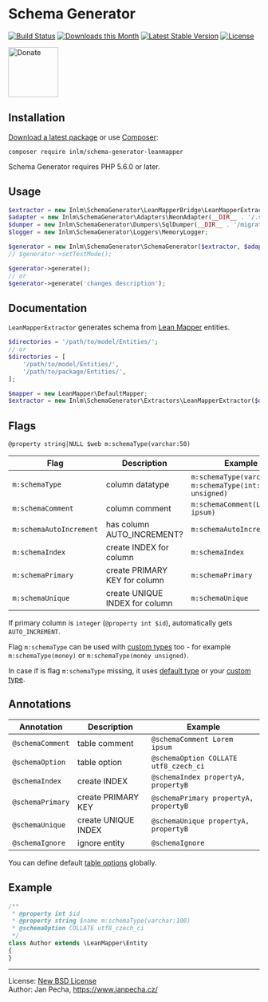 # Schema Generator

[![Build Status](https://github.com/inlm/schema-generator-leanmapper/workflows/Build/badge.svg)](https://github.com/inlm/schema-generator-leanmapper/actions)
[![Downloads this Month](https://img.shields.io/packagist/dm/inlm/schema-generator-leanmapper.svg)](https://packagist.org/packages/inlm/schema-generator-leanmapper)
[![Latest Stable Version](https://poser.pugx.org/inlm/schema-generator-leanmapper/v/stable)](https://github.com/inlm/schema-generator-leanmapper/releases)
[![License](https://img.shields.io/badge/license-New%20BSD-blue.svg)](https://github.com/inlm/schema-generator-leanmapper/blob/master/license.md)

<a href="https://www.janpecha.cz/donate/schema-generator/"><img src="https://buymecoffee.intm.org/img/donate-banner.v1.svg" alt="Donate" height="100"></a>


## Installation

[Download a latest package](https://github.com/inlm/schema-generator-leanmapper/releases) or use [Composer](http://getcomposer.org/):

```
composer require inlm/schema-generator-leanmapper
```

Schema Generator requires PHP 5.6.0 or later.


## Usage

```php
$extractor = new Inlm\SchemaGenerator\LeanMapperBridge\LeanMapperExtractor(__DIR__ . '/model/Entities/', new LeanMapper\DefaultMapper);
$adapter = new Inlm\SchemaGenerator\Adapters\NeonAdapter(__DIR__ . '/.schema.neon');
$dumper = new Inlm\SchemaGenerator\Dumpers\SqlDumper(__DIR__ . '/migrations/structures/');
$logger = new Inlm\SchemaGenerator\Loggers\MemoryLogger;

$generator = new Inlm\SchemaGenerator\SchemaGenerator($extractor, $adapter, $dumper, $logger, Inlm\SchemaGenerator\Database::MYSQL);
// $generator->setTestMode();

$generator->generate();
// or
$generator->generate('changes description');
```

## Documentation

`LeanMapperExtractor` generates schema from [Lean Mapper](http://leanmapper.com/) entities.

```php
$directories = '/path/to/model/Entities/';
// or
$directories = [
	'/path/to/model/Entities/',
	'/path/to/package/Entities/',
];

$mapper = new LeanMapper\DefaultMapper;
$extractor = new Inlm\SchemaGenerator\Extractors\LeanMapperExtractor($directories, $mapper);
```

## Flags

```
@property string|NULL $web m:schemaType(varchar:50)
```

| Flag                    | Description                    | Example                                  |
| ----------------------- | ------------------------------ | ---------------------------------------- |
| `m:schemaType`          | column datatype                | `m:schemaType(varchar:50)`, `m:schemaType(int:10 unsigned)` |
| `m:schemaComment`       | column comment                 | `m:schemaComment(Lorem ipsum)`           |
| `m:schemaAutoIncrement` | has column AUTO_INCREMENT?     | `m:schemaAutoIncrement`                  |
| `m:schemaIndex`         | create INDEX for column        | `m:schemaIndex`                          |
| `m:schemaPrimary`       | create PRIMARY KEY for column  | `m:schemaPrimary`                        |
| `m:schemaUnique`        | create UNIQUE INDEX for column | `m:schemaUnique`                         |

If primary column is `integer` (`@property int $id`), automatically gets `AUTO_INCREMENT`.

Flag `m:schemaType` can be used with [custom types](https://github.com/inlm/schema-generator/blob/master/docs/custom-types.md) too - for example `m:schemaType(money)` or `m:schemaType(money unsigned)`.

In case if is flag `m:schemaType` missing, it uses [default type](https://github.com/inlm/schema-generator/blob/master/docs/default-types.md) or your [custom type](https://github.com/inlm/schema-generator/blob/master/docs/custom-types.md).


## Annotations

| Annotation       | Description         | Example                               |
| ---------------- | ------------------- | ------------------------------------- |
| `@schemaComment` | table comment       | `@schemaComment Lorem ipsum`          |
| `@schemaOption`  | table option        | `@schemaOption COLLATE utf8_czech_ci` |
| `@schemaIndex`   | create INDEX        | `@schemaIndex propertyA, propertyB`   |
| `@schemaPrimary` | create PRIMARY KEY  | `@schemaPrimary propertyA, propertyB` |
| `@schemaUnique`  | create UNIQUE INDEX | `@schemaUnique propertyA, propertyB`  |
| `@schemaIgnore`  | ignore entity       | `@schemaIgnore`                       |

You can define default [table options](https://github.com/inlm/schema-generator/blob/master/docs/table-options.md) globally.


## Example

```php
/**
 * @property int $id
 * @property string $name m:schemaType(varchar:100)
 * @schemaOption COLLATE utf8_czech_ci
 */
class Author extends \LeanMapper\Entity
{
}
```


------------------------------

License: [New BSD License](license.md)
<br>Author: Jan Pecha, https://www.janpecha.cz/

